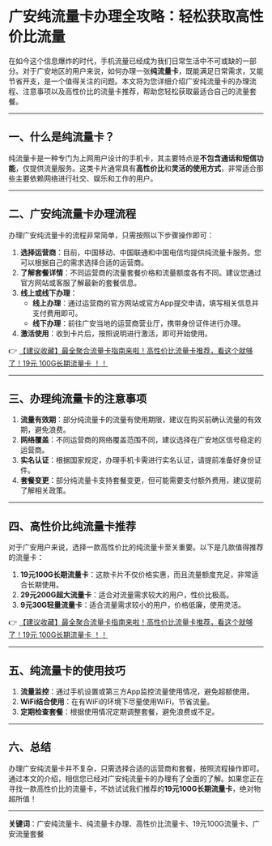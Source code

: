 # 广安纯流量卡办理全攻略：轻松获取高性价比流量

在如今这个信息爆炸的时代，手机流量已经成为我们日常生活中不可或缺的一部分。对于广安地区的用户来说，如何办理一张**纯流量卡**，既能满足日常需求，又能节省开支，是一个值得关注的问题。本文将为您详细介绍广安纯流量卡的办理流程、注意事项以及高性价比的流量卡推荐，帮助您轻松获取最适合自己的流量套餐。

---

## 一、什么是纯流量卡？

纯流量卡是一种专门为上网用户设计的手机卡，其主要特点是**不包含通话和短信功能**，仅提供流量服务。这类卡片通常具有**高性价比**和**灵活的使用方式**，非常适合那些主要依赖网络进行社交、娱乐和工作的用户。

---

## 二、广安纯流量卡办理流程

办理广安纯流量卡的流程非常简单，只需按照以下步骤操作即可：

1. **选择运营商**：目前，中国移动、中国联通和中国电信均提供纯流量卡服务。您可以根据自己的需求选择合适的运营商。
2. **了解套餐详情**：不同运营商的流量套餐价格和流量额度各有不同。建议您通过官方网站或客服了解最新的套餐信息。
3. **线上或线下办理**：
   - **线上办理**：通过运营商的官方网站或官方App提交申请，填写相关信息并支付费用即可。
   - **线下办理**：前往广安当地的运营商营业厅，携带身份证件进行办理。
4. **激活使用**：收到卡片后，按照说明进行激活，即可开始使用。

👉 [【建议收藏】最全聚合流量卡指南来啦！高性价比流量卡推荐，看这个就够了！19元 100G长期流量卡 ！！](https://bit.ly/Liuliangka)

---

## 三、办理纯流量卡的注意事项

1. **流量有效期**：部分纯流量卡的流量有使用期限，建议在购买前确认流量的有效期，避免浪费。
2. **网络覆盖**：不同运营商的网络覆盖范围不同，建议选择在广安地区信号稳定的运营商。
3. **实名认证**：根据国家规定，办理手机卡需进行实名认证，请提前准备好身份证件。
4. **套餐变更**：部分纯流量卡支持套餐变更，但可能需要支付额外费用，建议提前了解相关政策。

---

## 四、高性价比纯流量卡推荐

对于广安用户来说，选择一款高性价比的纯流量卡至关重要。以下是几款值得推荐的流量卡：

1. **19元100G长期流量卡**：这款卡片不仅价格实惠，而且流量额度充足，非常适合长期使用。
2. **29元200G超大流量卡**：适合对流量需求较大的用户，性价比极高。
3. **9元30G轻量流量卡**：适合流量需求较小的用户，价格低廉，使用灵活。

👉 [【建议收藏】最全聚合流量卡指南来啦！高性价比流量卡推荐，看这个就够了！19元 100G长期流量卡 ！！](https://bit.ly/Liuliangka)

---

## 五、纯流量卡的使用技巧

1. **流量监控**：通过手机设置或第三方App监控流量使用情况，避免超额使用。
2. **WiFi结合使用**：在有WiFi的环境下尽量使用WiFi，节省流量。
3. **定期检查套餐**：根据使用情况定期调整套餐，避免浪费或不足。

---

## 六、总结

办理广安纯流量卡并不复杂，只需选择合适的运营商和套餐，按照流程操作即可。通过本文的介绍，相信您已经对广安纯流量卡的办理有了全面的了解。如果您正在寻找一款高性价比的流量卡，不妨试试我们推荐的**19元100G长期流量卡**，绝对物超所值！

---

**关键词**：广安纯流量卡、纯流量卡办理、高性价比流量卡、19元100G流量卡、广安流量套餐